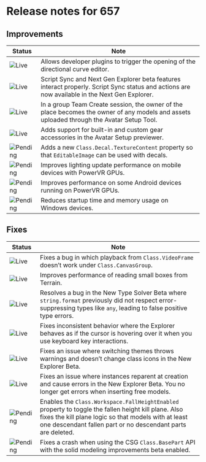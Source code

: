 # Release notes for 657

## Improvements

| Status | Note |
|--------|------|
| ![Live](https://img.shields.io/badge/Live-009E57?style=flat)  | Allows developer plugins to trigger the opening of the directional curve editor. |
| ![Live](https://img.shields.io/badge/Live-009E57?style=flat)  | Script Sync and Next Gen Explorer beta features interact properly. Script Sync status and actions are now available in the Next Gen Explorer. |
| ![Live](https://img.shields.io/badge/Live-009E57?style=flat)  | In a group Team Create session, the owner of the place becomes the owner of any models and assets uploaded through the Avatar Setup Tool. |
| ![Live](https://img.shields.io/badge/Live-009E57?style=flat)  | Adds support for built-in and custom gear accessories in the Avatar Setup previewer. |
| ![Pending](https://img.shields.io/badge/Pending-DEA517?style=flat)  | Adds a new <code>Class.Decal.TextureContent</code> property so that <code>EditableImage</code> can be used with decals. |
| ![Pending](https://img.shields.io/badge/Pending-DEA517?style=flat)  | Improves lighting update performance on mobile devices with PowerVR GPUs. |
| ![Pending](https://img.shields.io/badge/Pending-DEA517?style=flat)  | Improves performance on some Android devices running on PowerVR GPUs. |
| ![Pending](https://img.shields.io/badge/Pending-DEA517?style=flat)  | Reduces startup time and memory usage on Windows devices. |
## Fixes

| Status | Note |
|--------|------|
| ![Live](https://img.shields.io/badge/Live-009E57?style=flat)  | Fixes a bug in which playback from <code>Class.VideoFrame</code> doesn’t work under <code>Class.CanvasGroup</code>. |
| ![Live](https://img.shields.io/badge/Live-009E57?style=flat)  | Improves performance of reading small boxes from Terrain. |
| ![Live](https://img.shields.io/badge/Live-009E57?style=flat)  | Resolves a bug in the New Type Solver Beta where <code>string.format</code> previously did not respect error-suppressing types like <code>any</code>, leading to false positive type errors. |
| ![Live](https://img.shields.io/badge/Live-009E57?style=flat)  | Fixes inconsistent behavior where the Explorer behaves as if the cursor is hovering over it when you use keyboard key interactions. |
| ![Live](https://img.shields.io/badge/Live-009E57?style=flat)  | Fixes an issue where switching themes throws warnings and doesn’t change class icons in the New Explorer Beta. |
| ![Live](https://img.shields.io/badge/Live-009E57?style=flat)  | Fixes an issue where instances reparent at creation and cause errors in the New Explorer Beta. You no longer get errors when inserting free models. |
| ![Pending](https://img.shields.io/badge/Pending-DEA517?style=flat)  | Enables the <code>Class.Workspace.FallHeightEnabled</code> property to toggle the fallen height kill plane. Also fixes the kill plane logic so that models with at least one descendant fallen part or no descendant parts are deleted. |
| ![Pending](https://img.shields.io/badge/Pending-DEA517?style=flat)  | Fixes a crash when using the CSG <code>Class.BasePart</code> API with the solid modeling improvements beta enabled. |
